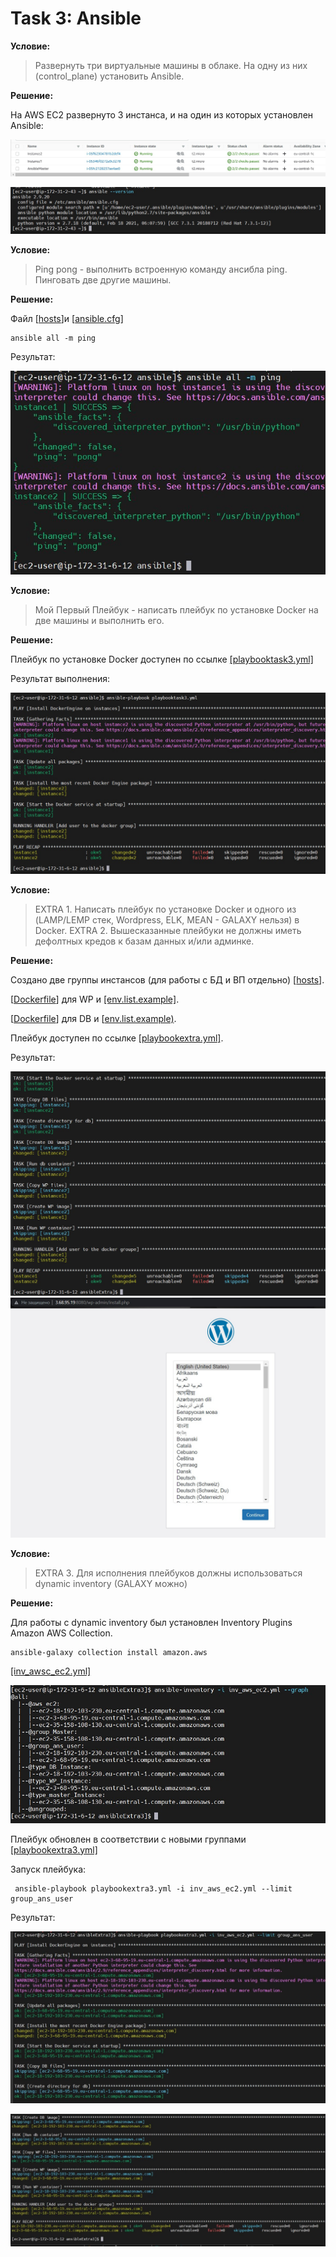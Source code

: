 # Task 3: Ansible

**Условие:**
>Развернуть три виртуальные машины в облаке. На одну из них (control_plane) установить Ansible.

**Решение:**

На AWS EC2 развернуто 3 инстанса, и на один из которых установлен Ansible:

![img1](https://github.com/OlehBandrivskyi/DevOps_Internship/blob/26e3c1fc7c34cc2425496658697d592ebb5b3c51/task4/img/img2.jpg)

![img2](https://github.com/OlehBandrivskyi/DevOps_Internship/blob/26e3c1fc7c34cc2425496658697d592ebb5b3c51/task4/img/img1.jpg)


**Условие:**
>Ping pong - выполнить встроенную команду ансибла ping. Пинговать две другие машины.

**Решение:**

Файл [[hosts](https://github.com/OlehBandrivskyi/DevOps_Internship/blob/26e3c1fc7c34cc2425496658697d592ebb5b3c51/task4/ansible_task1_3/hosts.txt)]и [[ansible.cfg](https://github.com/OlehBandrivskyi/DevOps_Internship/blob/26e3c1fc7c34cc2425496658697d592ebb5b3c51/task4/ansible_task1_3/ansible.cfg)]


```
ansible all -m ping
```

Результат:


![img3](https://github.com/OlehBandrivskyi/DevOps_Internship/blob/26e3c1fc7c34cc2425496658697d592ebb5b3c51/task4/img/img3.jpg)


**Условие:**
>Мой Первый Плейбук - написать плейбук по установке Docker на две машины и выполнить его.

**Решение:**

Плейбук по установке Docker доступен по ссылке [[playbooktask3.yml]](https://github.com/OlehBandrivskyi/DevOps_Internship/blob/26e3c1fc7c34cc2425496658697d592ebb5b3c51/task4/ansible_task1_3/playbooktask3.yml)

Результат выполнения:

![img4](https://github.com/OlehBandrivskyi/DevOps_Internship/blob/26e3c1fc7c34cc2425496658697d592ebb5b3c51/task4/img/img6.jpg)


**Условие:**
>EXTRA 1. Написать плейбук по установке Docker и одного из (LAMP/LEMP стек, Wordpress, ELK, MEAN - GALAXY нельзя) в Docker.
>EXTRA 2. Вышесказанные плейбуки не должны иметь дефолтных кредов к базам данных и/или админке.

**Решение:**

Создано две группы инстансов (для работы с БД и ВП отдельно)  [[hosts](https://github.com/OlehBandrivskyi/DevOps_Internship/blob/26e3c1fc7c34cc2425496658697d592ebb5b3c51/task4/ansible_extra_task1_2/hosts.txt)].

[[Dockerfile](https://github.com/OlehBandrivskyi/DevOps_Internship/blob/26e3c1fc7c34cc2425496658697d592ebb5b3c51/task4/ansible_extra_task1_2/dockerfiles/wp/Dockerfile)] для WP и [[env.list.example]](https://github.com/OlehBandrivskyi/DevOps_Internship/blob/eb517a1d5491db67c52b96583ee4b7d0e1c660e9/task4/ansible_extra_task1_2/dockerfiles/wp/env.list.example). 

[[Dockerfile](https://github.com/OlehBandrivskyi/DevOps_Internship/blob/26e3c1fc7c34cc2425496658697d592ebb5b3c51/task4/ansible_extra_task1_2/dockerfiles/db/Dockerfile)] для DB и [[env.list.example)](https://github.com/OlehBandrivskyi/DevOps_Internship/blob/26e3c1fc7c34cc2425496658697d592ebb5b3c51/task4/ansible_extra_task1_2/dockerfiles/db/env.list.example).

Плейбук доступен по ссылке [[playbookextra.yml]](https://github.com/OlehBandrivskyi/DevOps_Internship/blob/eb517a1d5491db67c52b96583ee4b7d0e1c660e9/task4/ansible_extra_task1_2/playbookextra.yml).

Результат:

![img5](https://github.com/OlehBandrivskyi/DevOps_Internship/blob/26e3c1fc7c34cc2425496658697d592ebb5b3c51/task4/img/img9.jpg)
![img6](https://github.com/OlehBandrivskyi/DevOps_Internship/blob/26e3c1fc7c34cc2425496658697d592ebb5b3c51/task4/img/img7.jpg)

**Условие:**
>EXTRA 3.  Для исполнения плейбуков должны использоваться dynamic inventory (GALAXY можно)


**Решение:**

Для работы с dynamic inventory был установлен Inventory Plugins Amazon AWS Collection.

```
ansible-galaxy collection install amazon.aws
```
[[inv_awsc_ec2.yml]](https://github.com/OlehBandrivskyi/DevOps_Internship/blob/eb517a1d5491db67c52b96583ee4b7d0e1c660e9/task4/ansible_extra_task3/inv_aws_ec2.yml)

![img7](https://github.com/OlehBandrivskyi/DevOps_Internship/blob/26e3c1fc7c34cc2425496658697d592ebb5b3c51/task4/img/img13.jpg)

Плейбук обновлен в соответствии с новыми группами [[playbookextra3.yml]](https://github.com/OlehBandrivskyi/DevOps_Internship/blob/eb517a1d5491db67c52b96583ee4b7d0e1c660e9/task4/ansible_extra_task3/playbookextra3.yml)

Запуск плейбука:
```
 ansible-playbook playbookextra3.yml -i inv_aws_ec2.yml --limit group_ans_user
```

Результат:

![img8](https://github.com/OlehBandrivskyi/DevOps_Internship/blob/26e3c1fc7c34cc2425496658697d592ebb5b3c51/task4/img/img10.jpg)

![img9](https://github.com/OlehBandrivskyi/DevOps_Internship/blob/26e3c1fc7c34cc2425496658697d592ebb5b3c51/task4/img/img11.jpg)

